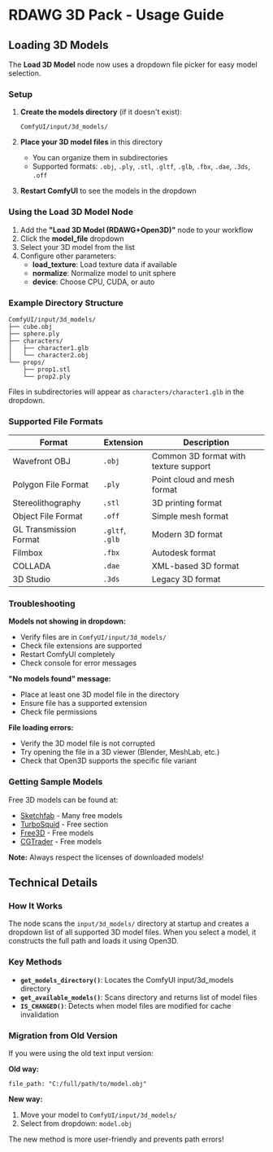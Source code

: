 # RDAWG 3D Pack - Usage Guide

## Loading 3D Models

The **Load 3D Model** node now uses a dropdown file picker for easy model selection.

### Setup

1. **Create the models directory** (if it doesn't exist):
   ```
   ComfyUI/input/3d_models/
   ```

2. **Place your 3D model files** in this directory
   - You can organize them in subdirectories
   - Supported formats: `.obj`, `.ply`, `.stl`, `.gltf`, `.glb`, `.fbx`, `.dae`, `.3ds`, `.off`

3. **Restart ComfyUI** to see the models in the dropdown

### Using the Load 3D Model Node

1. Add the **"Load 3D Model (RDAWG+Open3D)"** node to your workflow
2. Click the **model_file** dropdown
3. Select your 3D model from the list
4. Configure other parameters:
   - **load_texture**: Load texture data if available
   - **normalize**: Normalize model to unit sphere
   - **device**: Choose CPU, CUDA, or auto

### Example Directory Structure

```
ComfyUI/input/3d_models/
├── cube.obj
├── sphere.ply
├── characters/
│   ├── character1.glb
│   └── character2.obj
└── props/
    ├── prop1.stl
    └── prop2.ply
```

Files in subdirectories will appear as `characters/character1.glb` in the dropdown.

### Supported File Formats

| Format | Extension | Description |
|--------|-----------|-------------|
| Wavefront OBJ | `.obj` | Common 3D format with texture support |
| Polygon File Format | `.ply` | Point cloud and mesh format |
| Stereolithography | `.stl` | 3D printing format |
| Object File Format | `.off` | Simple mesh format |
| GL Transmission Format | `.gltf`, `.glb` | Modern 3D format |
| Filmbox | `.fbx` | Autodesk format |
| COLLADA | `.dae` | XML-based 3D format |
| 3D Studio | `.3ds` | Legacy 3D format |

### Troubleshooting

**Models not showing in dropdown:**
- Verify files are in `ComfyUI/input/3d_models/`
- Check file extensions are supported
- Restart ComfyUI completely
- Check console for error messages

**"No models found" message:**
- Place at least one 3D model file in the directory
- Ensure file has a supported extension
- Check file permissions

**File loading errors:**
- Verify the 3D model file is not corrupted
- Try opening the file in a 3D viewer (Blender, MeshLab, etc.)
- Check that Open3D supports the specific file variant

### Getting Sample Models

Free 3D models can be found at:
- [Sketchfab](https://sketchfab.com/) - Many free models
- [TurboSquid](https://www.turbosquid.com/Search/3D-Models/free) - Free section
- [Free3D](https://free3d.com/) - Free models
- [CGTrader](https://www.cgtrader.com/free-3d-models) - Free models

**Note:** Always respect the licenses of downloaded models!

## Technical Details

### How It Works

The node scans the `input/3d_models/` directory at startup and creates a dropdown list of all supported 3D model files. When you select a model, it constructs the full path and loads it using Open3D.

### Key Methods

- **`get_models_directory()`**: Locates the ComfyUI input/3d_models directory
- **`get_available_models()`**: Scans directory and returns list of model files
- **`IS_CHANGED()`**: Detects when model files are modified for cache invalidation

### Migration from Old Version

If you were using the old text input version:

**Old way:**
```
file_path: "C:/full/path/to/model.obj"
```

**New way:**
1. Move your model to `ComfyUI/input/3d_models/`
2. Select from dropdown: `model.obj`

The new method is more user-friendly and prevents path errors!

